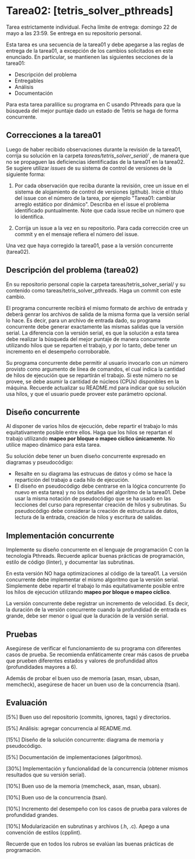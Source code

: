 # Tarea02: [tetris_solver_pthreads]

Tarea estrictamente individual. Fecha límite de entrega: domingo 22 de mayo a las 23:59. Se entrega en su repositorio personal.

Esta tarea es una secuencia de la tarea01 y debe apegarse a las reglas de entrega de la tarea01, a excepción de los cambios solicitados en este enunciado. En particular, se mantienen las siguientes secciones de la tarea01:

* Descripción del problema
* Entregables
* Análisis
* Documentación

Para esta tarea paralilice su programa en C usando Pthreads para que la búsqueda del mejor puntaje dado un estado de Tetris se haga de forma concurrente.

## Correcciones a la tarea01

Luego de haber recibido observaciones durante la revisión de la tarea01, corrija su solución en la carpeta *tareas/tetris_solver_serial/* , de manera que no se propaguen las deficiencias identificadas de la tarea01 en la tarea02. Se sugiere utilizar *issues* de su sistema de control de versiones de la siguiente forma:

1. Por cada observación que reciba durante la revisión, cree un issue en el sistema de alojamiento de control de versiones (github). Inicie el título del issue con el número de la tarea, por ejemplo "Tarea01: cambiar arreglo estático por dinámico". Describa en el issue el problema identificado puntualmente. Note que cada issue recibe un número que lo identifica.

2. Corrija un issue a la vez en su repositorio. Para cada corrección cree un commit y en el mensaje refiera el número del issue.

Una vez que haya corregido la tarea01, pase a la versión concurrente (tarea02).

## Descripción del problema (tarea02)
En su repositorio personal copie la carpeta tareas/tetris_solver_serial/ y su contenido como tareas/tetris_solver_pthreads. Haga un commit con este cambio.

El programa concurrente recibirá el mismo formato de archivo de entrada y deberá genrar los archivos de salida de la misma forma que la versión serial lo hace. Es decir, para un archivo de entrada dado, su programa concurrente debe generar exactamente las mismas salidas que la versión serial. La diferencia con la versión serial, es que la solución a esta tarea debe realizar la búsqueda del mejor puntaje de manera concurrente utilizando hilos que se reparten el trabajo, y por lo tanto, debe tener un incremento en el desempeño corroborable.

Su programa concurrente debe permitir al usuario invocarlo con un número provisto como argumento de línea de comandos, el cual indica la cantidad de hilos de ejecución que se repartirán el trabajo. Si este número no se provee, se debe asumir la cantidad de núcleos (CPUs) disponibles en la máquina. Recuerde actualizar su README.md para indicar que su solución usa hilos, y que el usuario puede proveer este parámetro opcional.

## Diseño concurrente
Al disponer de varios hilos de ejecución, debe repartir el trabajo lo más equitativamente posible entre ellos. Haga que los hilos se repartan el trabajo utilizando **mapeo por bloque o mapeo cíclico únicamente**. No utilice mapeo dinámico para esta tarea.

Su solución debe tener un buen diseño concurrente expresado en diagramas y pseudocódigo:

* Resalte en su diagrama las estrucuas de datos y cómo se hace la repartición del trabajo a cada hilo de ejecución.
* El diseño en pseudocódigo debe centrarse en la lógica concurrente (lo nuevo en esta tarea) y no los detalles del algorítmo de la tarea01. Debe usar la misma notación de pseudocódigo que se ha usado en las lecciones del curso para representar creación de hilos y subrutinas. Su pseudocódigo debe considerar la creación de estructuras de datos, lectura de la entrada, creación de hilos y escritura de salidas. 

## Implementación concurrente
Implemente su diseño concurrente en el lenguaje de programación C con la tecnología Pthreads. Recuerde aplicar buenas prácticas de programación, estilo de código (linter), y documentar las subrutinas.

En esta versión NO haga optimizaciones al código de la tarea01. La versión concurrente debe implementar el mismo algoritmo que la versión serial. Simplemente debe repartir el trabajo lo más equitativamente posible entre los hilos de ejecución utilizando **mapeo por bloque o mapeo cíclico**.

La versión concurrente debe registrar un incremento de velocidad. Es decir, la duración de la versión concurrente cuando la profundidad de entrada es grande, debe ser menor o igual que la duración de la versión serial.

## Pruebas
Asegúrese de verificar el funcionamiento de su programa con diferentes casos de prueba. Se recomienda enfáticamente crear más casos de prueba que prueben diferentes estados y valores de profundidad altos (profundidades mayores a 6).

Además de probar el buen uso de memoria (asan, msan, ubsan, memcheck), asegúrese de hacer un buen uso de la concurrencia (tsan). 

## Evaluación
[5%] Buen uso del repositorio (commits, ignores, tags) y directorios.

[5%] Análisis: agregar concurrencia al README.md.

[15%] Diseño de la solución concurrente: diagrama de memoria y pseudocódigo.

[5%] Documentación de implementaciones (algoritmos).

[30%] Implementación y funcionalidad de la concurrencia (obtener mismos resultados que su versión serial).

[10%] Buen uso de la memoria (memcheck, asan, msan, ubsan).

[10%] Buen uso de la concurrencia (tsan).

[10%] Incremento del desempeño con los casos de prueba para valores de profundidad grandes.

[10%] Modularización en subrutinas y archivos (.h, .c). Apego a una convención de estilos (cpplint).

Recuerde que en todos los rubros se evalúan las buenas prácticas de programación.
